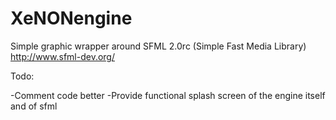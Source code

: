 XeNONengine
===========

Simple graphic wrapper around SFML 2.0rc (Simple Fast Media Library)
http://www.sfml-dev.org/

Todo:

-Comment code better
-Provide functional splash screen of the engine itself and of sfml
